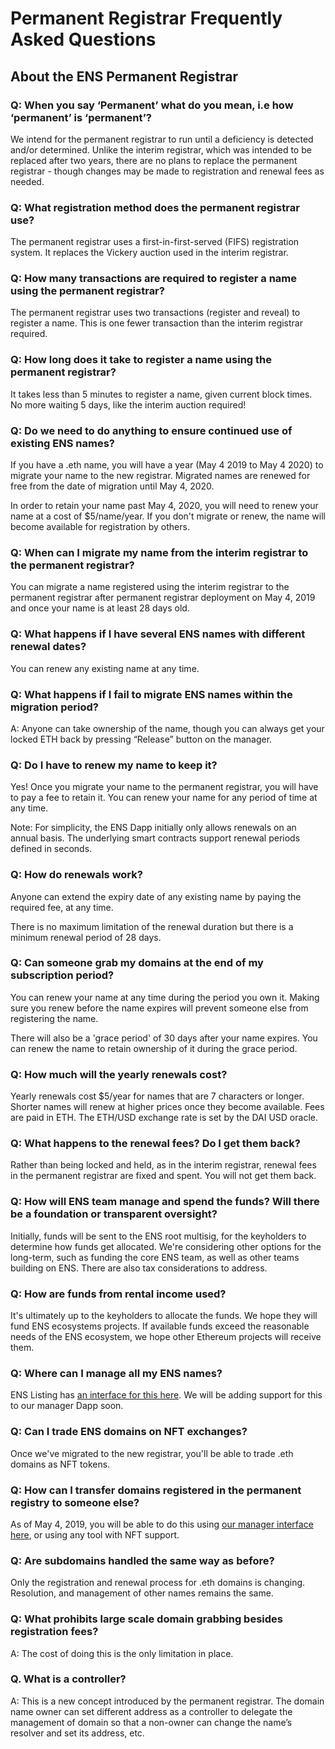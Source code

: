 # Permanent Registrar Frequently Asked Questions

## About the ENS Permanent Registrar

### Q: When you say ‘Permanent’ what do you mean, i.e how ‘permanent’ is ‘permanent’?

We intend for the permanent registrar to run until a deficiency is detected and/or determined. Unlike the interim registrar, which was intended to be replaced after two years, there are no plans to replace the permanent registrar - though changes may be made to registration and renewal fees as needed. 

### Q: What registration method does the permanent registrar use?

The permanent registrar uses a first-in-first-served (FIFS) registration system. It replaces the Vickery auction used in the interim registrar.

### Q: How many transactions are required to register a name using the permanent registrar?

The permanent registrar uses two transactions (register and reveal) to register a name. This is one fewer transaction than the interim registrar required.

### Q: How long does it take to register a name using the permanent registrar?

It takes less than 5 minutes to register a name, given current block times. No more waiting 5 days, like the interim auction required!

### Q: Do we need to do anything to ensure continued use of existing ENS names?

If you have a .eth name, you will have a year (May 4 2019 to May 4 2020) to migrate your name to the new registrar. Migrated names are renewed for free from the date of migration until May 4, 2020.

In order to retain your name past May 4, 2020, you will need to renew your name at a cost of $5/name/year. If you don't migrate or renew, the name will become available for registration by others. 

### Q: When can I migrate my name from the interim registrar to the permanent registrar?

You can migrate a name registered using the interim registrar to the permanent registrar after permanent registrar deployment on May 4, 2019 and once your name is at least 28 days old.

### Q: What happens if I have several ENS names with different renewal dates?

You can renew any existing name at any time.

### Q: What happens if I fail to migrate ENS names within the migration period?
A: Anyone can take ownership of the name, though you can always get your locked ETH back by pressing “Release” button on the manager.

### Q: Do I have to renew my name to keep it?

Yes! Once you migrate your name to the permanent registrar, you will have to pay a fee to retain it. You can renew your name for any period of time at any time.

Note: For simplicity, the ENS Dapp initially only allows renewals on an annual basis. The underlying smart contracts support renewal periods defined in seconds.

### Q: How do renewals work?

Anyone can extend the expiry date of any existing name by paying the required fee, at any time.

There is no maximum limitation of the renewal duration but there is a minimum renewal period of 28 days.

### Q: Can someone grab my domains at the end of my subscription period?

You can renew your name at any time during the period you own it. Making sure you renew before the name expires will prevent someone else from registering the name.

There will also be a 'grace period' of 30 days after your name expires. You can renew the name to retain ownership of it during the grace period.

### Q: How much will the yearly renewals cost?

Yearly renewals cost $5/year for names that are 7 characters or longer. Shorter names will renew at higher prices once they become available. Fees are paid in ETH. The ETH/USD exchange rate is set by the DAI USD oracle.

### Q: What happens to the renewal fees? Do I get them back?

Rather than being locked and held, as in the interim registrar, renewal fees in the permanent registrar are fixed and spent. You will not get them back.

### Q: How will ENS team manage and spend the funds? Will there be a foundation or transparent oversight?

Initially, funds will be sent to the ENS root multisig, for the keyholders to determine how funds get allocated. We're considering other options for the long-term, such as funding the core ENS team, as well as other teams building on ENS. There are also tax considerations to address.

### Q: How are funds from rental income used?

It's ultimately up to the keyholders to allocate the funds. We hope they will fund ENS ecosystems projects. If available funds exceed the reasonable needs of the ENS ecosystem, we hope other Ethereum projects will receive them.

### Q: Where can I manage all my ENS names?

ENS Listing has [an interface for this here](https://enslisting.com/manage/home). We will be adding support for this to our manager Dapp soon.

### Q: Can I trade ENS domains on NFT exchanges?

Once we've migrated to the new registrar, you'll be able to trade .eth domains as NFT tokens.

### Q: How can I transfer domains registered in the permanent registry to someone else?

As of May 4, 2019, you will be able to do this using [our manager interface here](https://manager.ens.domains/), or using any tool with NFT support.

### Q: Are subdomains handled the same way as before?

Only the registration and renewal process for .eth domains is changing. Resolution, and management of other names remains the same.

### Q: What prohibits large scale domain grabbing besides registration fees?

A: The cost of doing this is the only limitation in place.

### Q. What is a controller?

A: This is a new concept introduced by the permanent registrar. The domain name owner can set different address as a controller to delegate the management of domain so that a non-owner can change the name’s resolver and set its address, etc.
